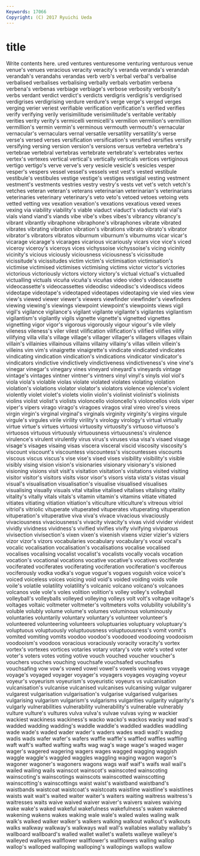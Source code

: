 ```yaml
---
Keywords: 17066 
Copyright: (C) 2017 Ryuichi Ueda
---
```


# title

Write contents here.
ured ventures venturesome venturing venturous venue venue's venues veracious veracity
veracity's veranda veranda's verandah verandah's verandahs verandas verb verb's verbal
verbal's verbalise verbalised verbalises verbalising verbally verbals verbatim verbena verbena's
verbenas verbiage verbiage's verbose verbosity verbosity's verbs verdant verdict verdict's
verdicts verdigris verdigris's verdigrised verdigrises verdigrising verdure verdure's verge verge's
verged verges verging verier veriest verifiable verification verification's verified verifies
verify verifying verily verisimilitude verisimilitude's veritable veritably verities verity verity's
vermicelli vermicelli's vermilion vermilion's vermillion vermillion's vermin vermin's verminous vermouth
vermouth's vernacular vernacular's vernaculars vernal versatile versatility versatility's verse verse's
versed verses versification versification's versified versifies versify versifying versing version
version's versions versus vertebra vertebra's vertebrae vertebral vertebras vertebrate vertebrate's
vertebrates vertex vertex's vertexes vertical vertical's vertically verticals vertices vertiginous
vertigo vertigo's verve verve's very vesicle vesicle's vesicles vesper vesper's
vespers vessel vessel's vessels vest vest's vested vestibule vestibule's vestibules
vestige vestige's vestiges vestigial vesting vestment vestment's vestments vestries vestry
vestry's vests vet vet's vetch vetch's vetches veteran veteran's veterans
veterinarian veterinarian's veterinarians veterinaries veterinary veterinary's veto veto's vetoed vetoes
vetoing vets vetted vetting vex vexation vexation's vexations vexatious vexed
vexes vexing via viability viability's viable viaduct viaduct's viaducts vial
vial's vials viand viand's viands vibe vibe's vibes vibes's vibrancy
vibrancy's vibrant vibrantly vibraphone vibraphone's vibraphones vibrate vibrated vibrates vibrating
vibration vibration's vibrations vibrato vibrato's vibrator vibrator's vibrators vibratos viburnum
viburnum's viburnums vicar vicar's vicarage vicarage's vicarages vicarious vicariously vicars
vice vice's viced viceroy viceroy's viceroys vices vichyssoise vichyssoise's vicing
vicinity vicinity's vicious viciously viciousness viciousness's vicissitude vicissitude's vicissitudes victim
victim's victimisation victimisation's victimise victimised victimises victimising victims victor victor's
victories victorious victoriously victors victory victory's victual victual's victualled victualling
victuals vicuña vicuña's vicuñas video video's videocassette videocassette's videocassettes videodisc
videodisc's videodiscs videos videotape videotape's videotaped videotapes videotaping vie vied
vies view view's viewed viewer viewer's viewers viewfinder viewfinder's viewfinders
viewing viewing's viewings viewpoint viewpoint's viewpoints views vigil vigil's vigilance
vigilance's vigilant vigilante vigilante's vigilantes vigilantism vigilantism's vigilantly vigils vignette
vignette's vignetted vignettes vignetting vigor vigor's vigorous vigorously vigour vigour's
vile vilely vileness vileness's viler vilest vilification vilification's vilified vilifies
vilify vilifying villa villa's village village's villager villager's villagers villages
villain villain's villainies villainous villains villainy villainy's villas villein villein's
villeins vim vim's vinaigrette vinaigrette's vindicate vindicated vindicates vindicating vindication
vindication's vindications vindicator vindicator's vindicators vindictive vindictively vindictiveness vindictiveness's vine
vine's vinegar vinegar's vinegary vines vineyard vineyard's vineyards vintage vintage's
vintages vintner vintner's vintners vinyl vinyl's vinyls viol viol's viola
viola's violable violas violate violated violates violating violation violation's violations
violator violator's violators violence violence's violent violently violet violet's violets
violin violin's violinist violinist's violinists violins violist violist's violists violoncello
violoncello's violoncellos viols viper viper's vipers virago virago's viragoes viragos
viral vireo vireo's vireos virgin virgin's virginal virginal's virginals virginity
virginity's virgins virgule virgule's virgules virile virility virility's virology virology's
virtual virtually virtue virtue's virtues virtuosi virtuosity virtuosity's virtuoso virtuoso's
virtuosos virtuous virtuously virtuousness virtuousness's virulence virulence's virulent virulently virus
virus's viruses visa visa's visaed visage visage's visages visaing visas
viscera visceral viscid viscosity viscosity's viscount viscount's viscountess viscountess's viscountesses
viscounts viscous viscus viscus's vise vise's vised vises visibility visibility's
visible visibly vising vision vision's visionaries visionary visionary's visioned visioning
visions visit visit's visitation visitation's visitations visited visiting visitor visitor's
visitors visits visor visor's visors vista vista's vistas visual visual's
visualisation visualisation's visualise visualised visualises visualising visually visuals vital vitalise
vitalised vitalises vitalising vitality vitality's vitally vitals vitals's vitamin vitamin's
vitamins vitiate vitiated vitiates vitiating vitiation vitiation's viticulture viticulture's vitreous
vitriol vitriol's vitriolic vituperate vituperated vituperates vituperating vituperation vituperation's vituperative
viva viva's vivace vivacious vivaciously vivaciousness vivaciousness's vivacity vivacity's vivas
vivid vivider vividest vividly vividness vividness's vivified vivifies vivify vivifying
viviparous vivisection vivisection's vixen vixen's vixenish vixens vizier vizier's viziers
vizor vizor's vizors vocabularies vocabulary vocabulary's vocal vocal's vocalic vocalisation
vocalisation's vocalisations vocalise vocalised vocalises vocalising vocalist vocalist's vocalists vocally
vocals vocation vocation's vocational vocations vocative vocative's vocatives vociferate vociferated
vociferates vociferating vociferation vociferation's vociferous vociferously vodka vodka's vogue vogue's
vogues voguish voice voice's voiced voiceless voices voicing void void's
voided voiding voids voile voile's volatile volatility volatility's volcanic volcano
volcano's volcanoes volcanos vole vole's voles volition volition's volley volley's
volleyball volleyball's volleyballs volleyed volleying volleys volt volt's voltage voltage's
voltages voltaic voltmeter voltmeter's voltmeters volts volubility volubility's voluble volubly
volume volume's volumes voluminous voluminously voluntaries voluntarily voluntary voluntary's volunteer
volunteer's volunteered volunteering volunteers voluptuaries voluptuary voluptuary's voluptuous voluptuously voluptuousness
voluptuousness's vomit vomit's vomited vomiting vomits voodoo voodoo's voodooed voodooing
voodooism voodooism's voodoos voracious voraciously voracity voracity's vortex vortex's vortexes
vortices votaries votary votary's vote vote's voted voter voter's voters
votes voting votive vouch vouched voucher voucher's vouchers vouches vouching
vouchsafe vouchsafed vouchsafes vouchsafing vow vow's vowed vowel vowel's vowels
vowing vows voyage voyage's voyaged voyager voyager's voyagers voyages voyaging
voyeur voyeur's voyeurism voyeurism's voyeuristic voyeurs vs vulcanisation vulcanisation's vulcanise
vulcanised vulcanises vulcanising vulgar vulgarer vulgarest vulgarisation vulgarisation's vulgarise vulgarised
vulgarises vulgarising vulgarism vulgarism's vulgarisms vulgarities vulgarity vulgarity's vulgarly vulnerabilities
vulnerability vulnerability's vulnerable vulnerably vulture vulture's vultures vulva vulva's vulvae
vulvas vying w wackier wackiest wackiness wackiness's wacko wacko's wackos
wacky wad wad's wadded wadding wadding's waddle waddle's waddled waddles
waddling wade wade's waded wader wader's waders wades wadi wadi's
wading wadis wads wafer wafer's wafers waffle waffle's waffled waffles
waffling waft waft's wafted wafting wafts wag wag's wage wage's
waged wager wager's wagered wagering wagers wages wagged wagging waggish
waggle waggle's waggled waggles waggling waging wagon wagon's wagoner wagoner's
wagoners wagons wags waif waif's waifs wail wail's wailed wailing
wails wainscot wainscot's wainscoted wainscoting wainscoting's wainscotings wainscots wainscotted wainscotting
wainscotting's wainscottings waist waist's waistband waistband's waistbands waistcoat waistcoat's waistcoats
waistline waistline's waistlines waists wait wait's waited waiter waiter's waiters
waiting waitress waitress's waitresses waits waive waived waiver waiver's waivers
waives waiving wake wake's waked wakeful wakefulness wakefulness's waken wakened
wakening wakens wakes waking wale wale's waled wales waling walk
walk's walked walker walker's walkers walking walkout walkout's walkouts walks
walkway walkway's walkways wall wall's wallabies wallaby wallaby's wallboard wallboard's
walled wallet wallet's wallets walleye walleye's walleyed walleyes wallflower wallflower's
wallflowers walling wallop wallop's walloped walloping walloping's wallopings wallops wallow
